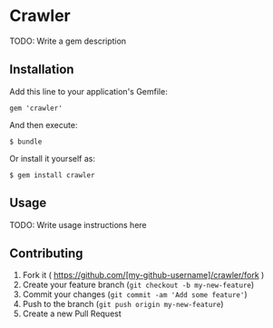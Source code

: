 # Crawler

TODO: Write a gem description

## Installation

Add this line to your application's Gemfile:

    gem 'crawler'

And then execute:

    $ bundle

Or install it yourself as:

    $ gem install crawler

## Usage

TODO: Write usage instructions here

## Contributing

1. Fork it ( https://github.com/[my-github-username]/crawler/fork )
2. Create your feature branch (`git checkout -b my-new-feature`)
3. Commit your changes (`git commit -am 'Add some feature'`)
4. Push to the branch (`git push origin my-new-feature`)
5. Create a new Pull Request
